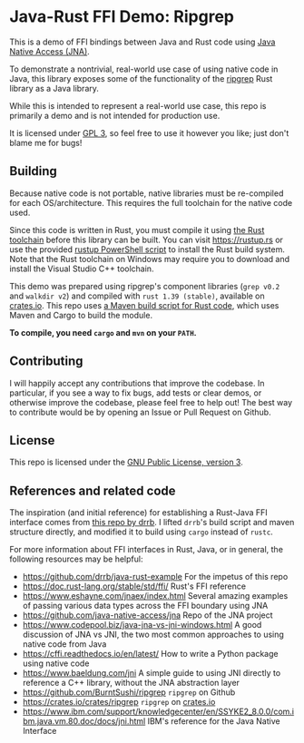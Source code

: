 # Java-Rust FFI Demo: Ripgrep

This is a demo of FFI bindings between Java and Rust code using [Java Native Access (JNA)](https://github.com/java-native-access/jna).

To demonstrate a nontrivial, real-world use case of using native code in Java,
this library exposes some of the functionality of the [ripgrep](https://github.com/BurntSushi/ripgrep) Rust library as a Java library.

While this is intended to represent a real-world use case,
this repo is primarily a demo and is not intended for production use.

It is licensed under [GPL 3](https://www.gnu.org/licenses/gpl-3.0.en.html), so feel free to use it however you like; just don't blame me for bugs!

## Building
Because native code is not portable, native libraries must be re-compiled for each OS/architecture.
This requires the full toolchain for the native code used.

Since this code is written in Rust, you must compile it using [the Rust toolchain](https://rustup.rs/) before this library can be built.
You can visit https://rustup.rs or use the provided [rustup PowerShell script](src/build/scripts/rustup.ps1) to install the Rust build system.
Note that the Rust toolchain on Windows may require you to download and install the Visual Studio C++ toolchain.

This demo was prepared using ripgrep's component libraries (`grep v0.2` and `walkdir v2`) and compiled with `rust 1.39 (stable)`, available on [crates.io](https://crates.io).
This repo uses [a Maven build script for Rust code](src/build/java/com/github/drrb/javarust/build/CargoBuild.java),
which uses Maven and Cargo to build the module. 

**To compile, you need `cargo` and `mvn` on your `PATH`.**

## Contributing
I will happily accept any contributions that improve the codebase.
In particular, if you see a way to fix bugs, add tests or clear demos, or otherwise improve the codebase, please feel free to help out!
The best way to contribute would be by opening an Issue or Pull Request on Github.

## License
This repo is licensed under the [GNU Public License, version 3](https://www.gnu.org/licenses/gpl-3.0.en.html).

## References and related code
The inspiration (and initial reference) for establishing a Rust-Java FFI interface comes from [this repo by drrb](https://github.com/drrb/java-rust-example). I lifted `drrb`'s build script and maven structure directly, and modified it to build using `cargo` instead of `rustc`.

For more information about FFI interfaces in Rust, Java, or in general, the following resources  may be helpful:

- https://github.com/drrb/java-rust-example For the impetus of this repo
- https://doc.rust-lang.org/stable/std/ffi/ Rust's FFI reference
- https://www.eshayne.com/jnaex/index.html Several amazing examples of passing various data types across the FFI boundary using JNA
- https://github.com/java-native-access/jna Repo of the JNA project
- https://www.codepool.biz/java-jna-vs-jni-windows.html A good discussion of JNA vs JNI, the two most common approaches to using native code from Java
- https://cffi.readthedocs.io/en/latest/ How to write a Python package using native code
- https://www.baeldung.com/jni A simple guide to using JNI directly to reference a C++ library, without the JNA abstraction layer
- https://github.com/BurntSushi/ripgrep `ripgrep` on Github
- https://crates.io/crates/ripgrep `ripgrep` on [crates.io](https://crates.io)
- https://www.ibm.com/support/knowledgecenter/en/SSYKE2_8.0.0/com.ibm.java.vm.80.doc/docs/jni.html IBM's reference for the Java Native Interface
